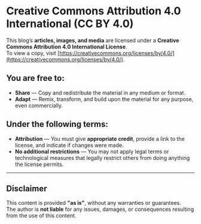 # Creative Commons Attribution 4.0 International (CC BY 4.0)

This blog’s **articles, images, and media** are licensed under a **Creative Commons Attribution 4.0 International License**.  
To view a copy, visit [https://creativecommons.org/licenses/by/4.0/](https://creativecommons.org/licenses/by/4.0/).

## You are free to:
- **Share** — Copy and redistribute the material in any medium or format.
- **Adapt** — Remix, transform, and build upon the material for any purpose, even commercially.

## Under the following terms:
- **Attribution** — You must give **appropriate credit**, provide a link to the license, and indicate if changes were made.
- **No additional restrictions** — You may not apply legal terms or technological measures that legally restrict others from doing anything the license permits.

---

## Disclaimer  
This content is provided **"as is"**, without any warranties or guarantees.  
The author is **not liable** for any issues, damages, or consequences resulting from the use of this content.
